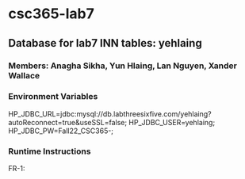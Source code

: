 # csc365-lab7

## Database for lab7 INN tables: yehlaing

### Members: Anagha Sikha, Yun Hlaing, Lan Nguyen, Xander Wallace

### Environment Variables
HP_JDBC_URL=jdbc:mysql://db.labthreesixfive.com/yehlaing?autoReconnect=true&useSSL=false;
HP_JDBC_USER=yehlaing;
HP_JDBC_PW=Fall22_CSC365-;

### Runtime Instructions
FR-1: 
